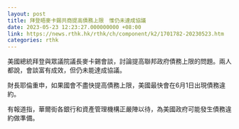 ```yaml
---
layout: post
title: 拜登晤麥卡錫共商提高債務上限　惟仍未達成協議
date: 2023-05-23 12:23:27.000000000 +08:00
link: https://news.rthk.hk/rthk/ch/component/k2/1701782-20230523.htm
categories: rthk
---
```


美國總統拜登與眾議院議長麥卡錫會談，討論提高聯邦政府債務上限的問題。兩人都說，會談富有成效，但仍未能達成協議。

財長耶倫重申，如果國會不盡快提高債務上限，美國最快會在6月1日出現債務違約。

有報道指，華爾街各銀行和資產管理機構正嚴陣以待，為美國政府可能發生債務違約做準備。
